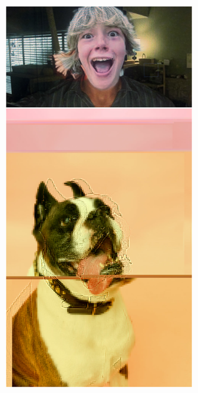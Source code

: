 ![image alt](https://github.com/travisknudsen-ctrl/travisknudsen-ctrl.github.io/blob/0da2d3df44e8509b844c40a0b10f2172b5144631/IMG_1852.jpg)
![image alt](https://github.com/travisknudsen-ctrl/travisknudsen-ctrl.github.io/blob/df5e46caa39ed060df60de9677bf5489780ca833/boxer-dog.jpg)
